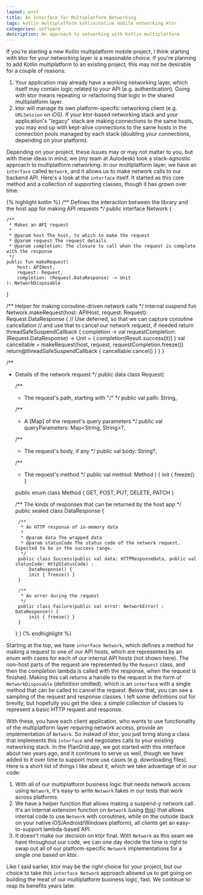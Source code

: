 ```yaml
---
layout: post
title: An Interface for Multiplatform Networking
tags: kotlin multiplatform kotlin/native mobile networking ktor
categories: software
description: An approach to networking with Kotlin multiplatform
---
```


If you're starting a new Kotlin multiplatform mobile project, I think starting with ktor for your networking layer is a reasonable choice. If you're planning to add Kotlin multiplatform to an existing project, this may not be desirable for a couple of reasons:

1. Your application may already have a working networking layer, which itself may contain logic related to your API (e.g. authentication). Going with ktor means repeating or refactoring that logic in the shared multiplatform layer.
1. ktor will manage its own platform-specific networking client (e.g. `URLSession` on iOS). If your ktor-based networking stack and your application's "legacy" stack are making connections to the same hosts, you may end up with kept-alive connections to the same hosts in the connection pools managed by each stack (doubling your connections, depending on your platform).

Depending on your project, these issues may or may not matter to you, but with these ideas in mind, we (my team at Autodesk) took a stack-agnostic approach to multiplatform networking. In our multiplatform layer, we have an `interface` called `Network`, and it allows us to make network calls to our backend API. Here's a look at the `interface` itself. It started as this core method and a collection of supporting classes, though it has grown over time:

{% highlight kotlin %}
/** Defines the interaction between the library and the host app for making API requests */
public interface Network {

    /**
     * Makes an API request
     *
     * @param host The host, to which to make the request
     * @param request The request details
     * @param completion: The closure to call when the request is complete with the response
     */
    public fun makeRequest(
        host: APIHost,
        request: Request,
        completion: (Request.DataResponse) -> Unit
    ): NetworkDisposable
}

/** Helper for making coroutine-driven network calls */
internal suspend fun Network.makeRequest(host: APIHost, request: Request): Request.DataResponse {
    // Use deferred, so that we can capture coroutine cancellation
    // and use that to cancel our network request, if needed
    return threadSafeSuspendCallback { completion ->
        val requestCompletion: (Request.DataResponse) -> Unit = {
            completion(Result.success(it))
        }
        val cancellable = makeRequest(host, request, requestCompletion.freeze())
        return@threadSafeSuspendCallback { cancellable.cancel() }
    }
}


/**
 * Details of the network request
 */
public data class Request(

    /**
     * The request's path, starting with "/"
     */
    public val path: String,

    /**
     * A [Map] of the request's query parameters
     */
    public val queryParameters: Map<String, String>?,

    /**
     * The request's body, if any
     */
    public val body: String?,

    /**
     * The request's method
     */
    public val method: Method
) {
    init { freeze() }

    public enum class Method { GET, POST, PUT, DELETE, PATCH }

    /** The kinds of responses that can be returned by the host app */
    public sealed class DataResponse {

        /**
         * An HTTP response of in-memory data
         *
         * @param data The wrapped data
         * @param statusCode The status code of the network request. Expected to be in the success range.
         */
        public class Success(public val data: HTTPResponseData, public val statusCode: HttpStatusCode) :
            DataResponse() {
            init { freeze() }
        }

        /**
         * An error during the request
         */
        public class Failure(public val error: NetworkError) : DataResponse() {
            init { freeze() }
        }
    }
}
{% endhighlight %}

Starting at the top, we have `interface Network`, which defines a method for making a request to one of our API hosts, which are represented by an enum with cases for each of our internal API hosts (not shown here). The non-host parts of the request are represented by the `Request` class, and then the completion lambda is called with the response, when the request is finished. Making this call returns a handle to the request in the form of `NetworkDisposable` (definition omitted), which is an `interface` with a single method that can be called to cancel the request. Below that, you can see a sampling of the request and response classes. I left some definitions out for brevity, but hopefully you get the idea: a simple collection of classes to represent a basic HTTP request and response.

With these, you have each client application, who wants to use functionality of the multiplatform layer requiring network access, provide an implementation of `Network`. So instead of ktor, you just bring along a class that implements this `interface` and negotiates calls to your existing networking stack. In the PlanGrid app, we got started with this interface about two years ago, and it continues to serve us well, though we have added to it over time to support more use cases (e.g. downloading files). Here is a short list of things I like about it, which we take advantage of in our code:

1. With all of our multiplatform business logic that needs network access using `Network`, it's easy to write `Network` fakes in our tests that work across platforms.
1. We have a helper function that allows making a suspend-y network call. It's an internal extension function on `Network` (using [this](https://github.com/autodesk/coroutineworker#waiting-on-asynchronous-callback-based-work)) that allows internal code to use `Network` with coroutines, while on the outside (back on your native iOS/Android/Windows platform), all clients get an easy-to-support lambda-based API.
1. It doesn't make our decision on ktor final. With `Network` as this seam we have throughout our code, we can one day decide the time is right to swap out all of our platform-specific `Network` implementations for a single one based on ktor.

Like I said earlier, ktor may be the right choice for your project, but our choice to take this `interface Network` approach allowed us to get going on building the meat of our multiplatform business logic, fast. We continue to reap its benefits years later.
